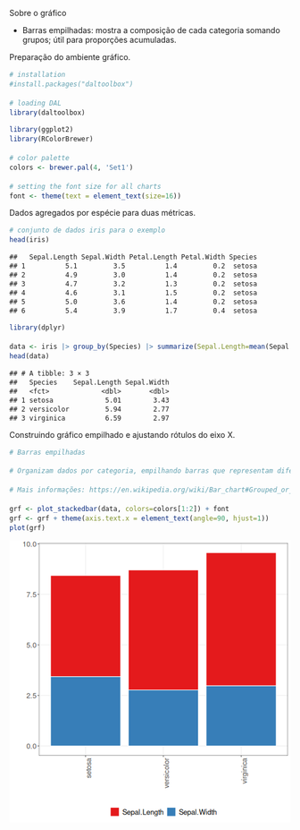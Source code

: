 Sobre o gráfico
- Barras empilhadas: mostra a composição de cada categoria somando grupos; útil para proporções acumuladas.

Preparação do ambiente gráfico.

``` r
# installation 
#install.packages("daltoolbox")

# loading DAL
library(daltoolbox) 
```


``` r
library(ggplot2)
library(RColorBrewer)

# color palette
colors <- brewer.pal(4, 'Set1')

# setting the font size for all charts
font <- theme(text = element_text(size=16))
```

Dados agregados por espécie para duas métricas.

``` r
# conjunto de dados iris para o exemplo
head(iris)
```

```
##   Sepal.Length Sepal.Width Petal.Length Petal.Width Species
## 1          5.1         3.5          1.4         0.2  setosa
## 2          4.9         3.0          1.4         0.2  setosa
## 3          4.7         3.2          1.3         0.2  setosa
## 4          4.6         3.1          1.5         0.2  setosa
## 5          5.0         3.6          1.4         0.2  setosa
## 6          5.4         3.9          1.7         0.4  setosa
```


``` r
library(dplyr)

data <- iris |> group_by(Species) |> summarize(Sepal.Length=mean(Sepal.Length), Sepal.Width=mean(Sepal.Width))
head(data)
```

```
## # A tibble: 3 × 3
##   Species    Sepal.Length Sepal.Width
##   <fct>             <dbl>       <dbl>
## 1 setosa             5.01        3.43
## 2 versicolor         5.94        2.77
## 3 virginica          6.59        2.97
```

Construindo gráfico empilhado e ajustando rótulos do eixo X.

``` r
# Barras empilhadas

# Organizam dados por categoria, empilhando barras que representam diferentes grupos; a altura final mostra o total combinado.

# Mais informações: https://en.wikipedia.org/wiki/Bar_chart#Grouped_or_stacked

grf <- plot_stackedbar(data, colors=colors[1:2]) + font
grf <- grf + theme(axis.text.x = element_text(angle=90, hjust=1))
plot(grf)
```

![plot of chunk unnamed-chunk-5](fig/grf_stacked_bar/unnamed-chunk-5-1.png)

